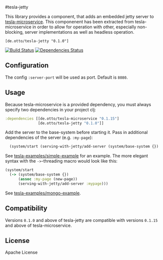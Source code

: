 #tesla-jetty

This library provides a component, that adds an embedded jetty server to [tesla-microservice](https://github.com/otto-de/tesla-mivroservice). 
This componenent has been extracted from tesla-microservice in order to allow for operation with other, especially non-blocking, server implementations as well as headless operation.

`[de.otto/tesla-jetty "0.1.0"]`

[![Build Status](https://travis-ci.org/otto-de/tesla-jetty.svg)](https://travis-ci.org/otto-de/tesla-jetty)
[![Dependencies Status](http://jarkeeper.com/otto-de/tesla-jetty/status.svg)](http://jarkeeper.com/otto-de/tesla-jetty)

## Configuration

The config ```:server-port``` will be used as port. Default is ```8080```. 

## Usage

Because tesla-microservice is a provided dependency, you must always specify two dependencies in your project clj:

```clojure
:dependencies [[de.otto/tesla-microservice "0.1.15"]
               [de.otto/tesla-jetty "0.1.0"]]
```
Add the server to the base-system before starting it. Pass in additional dependencies of the server (e.g. ```:my-page```): 
```clojure
  (system/start (serving-with-jetty/add-server (system/base-system {}) :my-page))
```

See [tesla-examples/simple-example](https://github.com/otto-de/tesla-examples/tree/master/simple-example) for an example. The more elegant syntax with the ```->```-threading macro would look like this:

```clojure
(system/start
  (-> (system/base-system {})
      (assoc :my-page (new-page))
      (serving-with-jetty/add-server :mypage)))
```
See [tesla-examples/mongo-example](https://github.com/otto-de/tesla-examples/tree/master/mongo-example).

## Compatibility
Versions ```0.1.0``` and above of tesla-jetty are compatible with versions ```0.1.15``` and above of tesla-microservice.

## License
Apache License
